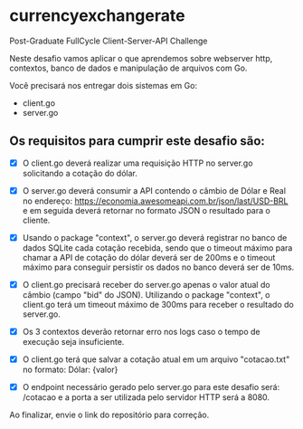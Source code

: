 # currencyexchangerate
Post-Graduate FullCycle Client-Server-API Challenge

Neste desafio vamos aplicar o que aprendemos sobre webserver http, contextos,
banco de dados e manipulação de arquivos com Go.
 
Você precisará nos entregar dois sistemas em Go:
- client.go
- server.go
 
## Os requisitos para cumprir este desafio são:
 
- [x] O client.go deverá realizar uma requisição HTTP no server.go solicitando a cotação do dólar.
 
- [x] O server.go deverá consumir a API contendo o câmbio de Dólar e Real no endereço: https://economia.awesomeapi.com.br/json/last/USD-BRL e em seguida deverá retornar no formato JSON o resultado para o cliente.
 
- [x] Usando o package "context", o server.go deverá registrar no banco de dados SQLite cada cotação recebida, sendo que o timeout máximo para chamar a API de cotação do dólar deverá ser de 200ms e o timeout máximo para conseguir persistir os dados no banco deverá ser de 10ms.
 
- [x] O client.go precisará receber do server.go apenas o valor atual do câmbio (campo "bid" do JSON). Utilizando o package "context", o client.go terá um timeout máximo de 300ms para receber o resultado do server.go.
 
- [x] Os 3 contextos deverão retornar erro nos logs caso o tempo de execução seja insuficiente.
 
- [x] O client.go terá que salvar a cotação atual em um arquivo "cotacao.txt" no formato: Dólar: {valor}
 
- [x] O endpoint necessário gerado pelo server.go para este desafio será: /cotacao e a porta a ser utilizada pelo servidor HTTP será a 8080.
 
Ao finalizar, envie o link do repositório para correção.